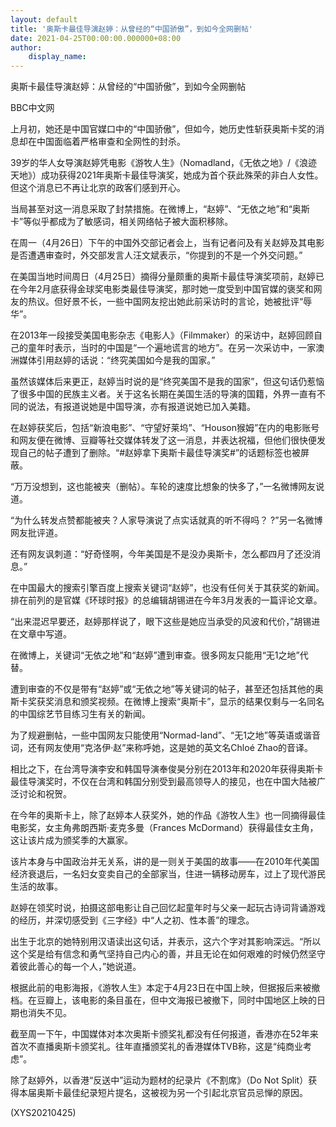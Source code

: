 ```yaml
---
layout: default
title: '奥斯卡最佳导演赵婷：从曾经的“中国骄傲”，到如今全网删帖'
date: 2021-04-25T00:00:00.000000+08:00
author:
    display_name: 
---
```


奥斯卡最佳导演赵婷：从曾经的“中国骄傲”，到如今全网删帖

BBC中文网

上月初，她还是中国官媒口中的“中国骄傲”，但如今，她历史性斩获奥斯卡奖的消息却在中国面临着严格审查和全网性的封杀。

39岁的华人女导演赵婷凭电影《游牧人生》（Nomadland，《无依之地》/《浪迹天地》）成功获得2021年奥斯卡最佳导演奖，她成为首个获此殊荣的非白人女性。但这个消息已不再让北京的政客们感到开心。

当局甚至对这一消息采取了封禁措施。在微博上，“赵婷”、“无依之地”和“奥斯卡”等似乎都成为了敏感词，相关网络帖子被大面积移除。

在周一（4月26日）下午的中国外交部记者会上，当有记者问及有关赵婷及其电影是否遭遇审查时，外交部发言人汪文斌表示，“你提到的不是一个外交问题。”

在美国当地时间周日（4月25日）摘得分量颇重的奥斯卡最佳导演奖项前，赵婷已在今年2月底获得金球奖电影类最佳导演奖，那时她一度受到中国官媒的褒奖和网友的热议。但好景不长，一些中国网友挖出她此前采访时的言论，她被批评“辱华”。

在2013年一段接受美国电影杂志《电影人》（Filmmaker）的采访中，赵婷回顾自己的童年时表示，当时的中国是“一个遍地谎言的地方”。在另一次采访中，一家澳洲媒体引用赵婷的话说：“终究美国如今是我的国家。”

虽然该媒体后来更正，赵婷当时说的是“终究美国不是我的国家”，但这句话仍惹恼了很多中国的民族主义者。关于这名长期在美国生活的导演的国籍，外界一直有不同的说法，有报道说她是中国导演，亦有报道说她已加入美籍。

在赵婷获奖后，包括“新浪电影”、“守望好莱坞”、“Houson猴姆”在内的电影账号和网友便在微博、豆瓣等社交媒体转发了这一消息，并表达祝福，但他们很快便发现自己的帖子遭到了删除。“#赵婷拿下奥斯卡最佳导演奖#”的话题标签也被屏蔽。

“万万没想到，这也能被夹（删帖）。车轮的速度比想象的快多了，”一名微博网友说道。

“为什么转发点赞都能被夹？人家导演说了点实话就真的听不得吗？ ?”另一名微博网友批评道。

还有网友讽刺道：“好奇怪啊，今年美国是不是没办奥斯卡，怎么都四月了还没消息。”

在中国最大的搜索引擎百度上搜索关键词“赵婷”，也没有任何关于其获奖的新闻。排在前列的是官媒《环球时报》的总编辑胡锡进在今年3月发表的一篇评论文章。

“出来混迟早要还，赵婷那样说了，眼下这些是她应当承受的风波和代价，”胡锡进在文章中写道。

在微博上，关键词“无依之地”和“赵婷”遭到审查。很多网友只能用“无1之地”代替。

遭到审查的不仅是带有“赵婷”或“无依之地”等关键词的帖子，甚至还包括其他的奥斯卡奖获奖消息和颁奖视频。在微博上搜索“奥斯卡”，显示的结果仅剩与一名同名的中国综艺节目练习生有关的新闻。

为了规避删帖，一些中国网友只能使用“Normad-land”、“无1之地”等英语或谐音词，还有网友使用“克洛伊·赵”来称呼她，这是她的英文名Chloé Zhao的音译。

相比之下，在台湾导演李安和韩国导演奉俊昊分别在2013年和2020年获得奥斯卡最佳导演奖时，不仅在台湾和韩国分别受到最高领导人的接见，也在中国大陆被广泛讨论和祝贺。

在今年的奥斯卡上，除了赵婷本人获奖外，她的作品《游牧人生》也一同摘得最佳电影奖，女主角弗朗西斯·麦克多曼（Frances McDormand）获得最佳女主角，这让该片成为颁奖季的大赢家。

该片本身与中国政治并无关系，讲的是一则关于美国的故事——在2010年代美国经济衰退后，一名妇女变卖自己的全部家当，住进一辆移动房车，过上了现代游民生活的故事。

赵婷在领奖时说，拍摄这部电影让自己回忆起童年时与父亲一起玩古诗词背诵游戏的经历，并深切感受到《三字经》中“人之初、性本善”的理念。

出生于北京的她特别用汉语读出这句话，并表示，这六个字对其影响深远。“所以这个奖是给有信念和勇气坚持自己内心的善，并且无论在如何艰难的时候仍然坚守着彼此善心的每一个人，”她说道。

根据此前的电影海报，《游牧人生》本定于4月23日在中国上映，但据报后来被撤档。在豆瓣上，该电影的条目虽在，但中文海报已被撤下，同时中国地区上映的日期也消失不见。

截至周一下午，中国媒体对本次奥斯卡颁奖礼都没有任何报道，香港亦在52年来首次不直播奥斯卡颁奖礼。往年直播颁奖礼的香港媒体TVB称，这是“纯商业考虑”。

除了赵婷外，以香港“反送中”运动为题材的纪录片《不割席》（Do Not Split）获得本届奥斯卡最佳纪录短片提名，这被视为另一个引起北京官员忌惮的原因。

(XYS20210425)

